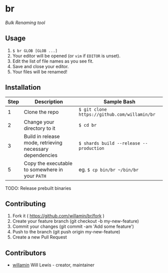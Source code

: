 # br

_Bulk Renaming tool_

## Usage

1. `$ br GLOB [GLOB ...]`
2. Your editor will be opened (or `vim` if `EDITOR` is unset).
3. Edit the list of file names as you see fit.
4. Save and close your editor.
5. Your files will be renamed!

## Installation

| Step | Description | Sample Bash |
|---|----|----|
| 1 | Clone the repo | `$ git clone https://github.com/willamin/br` |
| 2 | Change your directory to it | `$ cd br` |
| 3 | Build in release mode, retrieving necessary dependencies | `$ shards build --release --production` |
| 5 | Copy the executable to somewhere in your `PATH` | eg. `$ cp bin/br ~/bin/br` |

TODO: Release prebuilt binaries

## Contributing

1. Fork it ( https://github.com/willamin/br/fork )
2. Create your feature branch (git checkout -b my-new-feature)
3. Commit your changes (git commit -am 'Add some feature')
4. Push to the branch (git push origin my-new-feature)
5. Create a new Pull Request

## Contributors

- [willamin](https://github.com/willamin) Will Lewis - creator, maintainer
